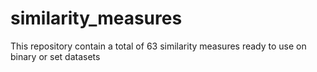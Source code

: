# similarity_measures
This repository contain a total of 63 similarity measures ready to use on binary or set datasets

